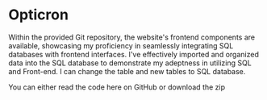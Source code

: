 # Opticron
Within the provided Git repository, the website's frontend components are available, showcasing my proficiency in seamlessly integrating SQL databases with frontend interfaces. I've effectively imported and organized data into the SQL database to demonstrate my adeptness in utilizing SQL and Front-end. I can change the table and new tables to SQL database.


You can either read the code here on GitHub or download the zip

